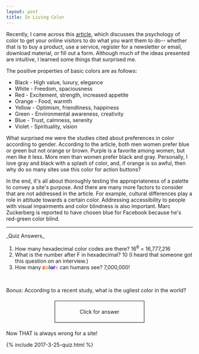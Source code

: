 ```yaml
---
layout: post
title: In Living Color
---
```


Recently, I came across this [article](https://blog.kissmetrics.com/psychology-of-color-and-conversions/), which discusses the psychology of color to get your online visitors to do what you want them to do-- whether that is to buy a product, use a service, register for a newsletter or email, download material, or fill out a form. Although much of the ideas presented are intuitive, I learned some things that surprised me.

The positive properties of basic colors are as follows:

<ul>
	<li>Black - High value, luxury, elegance</li>
	<li>White - Freedom, spaciousness</li>
	<li>Red - Excitement, strength, increased appetite</li>
	<li>Orange - Food, warmth</li>
	<li>Yellow - Optimism, friendliness, happiness</li>
	<li>Green - Environmental awareness, creativity</li>
	<li>Blue - Trust, calmness, serenity</li>
	<li>Violet - Spirituality, vision</li>
</ul>

What surprised me were the studies cited about preferences in color according to gender.  According to the article, both men women prefer blue or green but not orange or brown. Purple is a favorite among women, but men like it less. More men than women prefer black and gray. Personally, I love gray and black with a splash of color, and, if orange is so awful, then why do so many sites use this color for action buttons?

In the end, it's all about thoroughly testing the appropriateness of a palette to convey a site's purpose. And there are many more factors to consider that are not addressed in the article. For example, cultural differences play a role in attitude towards a certain color. Addressing accessibility to people with visual impairments and color blindness is also important.  Marc Zuckerberg is reported to have chosen blue for Facebook because he's red-green color blind.

<hr>
_Quiz Answers_

1. How many hexadecimal color codes are there? 16<span style="vertical-align:super; font-size:12px">6</span> = 16,777,216
2. What is the number after F in hexadecimal? 10 (I heard that someone got this question on an interview.)
3. How many <span style="font-weight:bold"><span style="color:red">c</span><span style="color:orange">o</span><span style="color:green">l</span><span style="color:blue">o</span><span style="color:indigo">r</span><span style="color:violet">s</span></span> can humans see? 7,000,000!
<br>

Bonus: According to a recent study, what is the ugliest color in the world?<br> 
<p style = "border: 1px solid #000; padding: 20px; margin:20px auto; width: 200px; text-align:center;" onMouseOver="this.style.cursor='pointer'" onclick="this.innerHTML='Pantone 448-C'; this.style.background='rgb(74, 65, 42)';this.style.color='rgb(255,255,255)'">Click for answer</p>
Now THAT is always wrong for a site!<br>

{% include 2017-3-25-quiz.html %}
